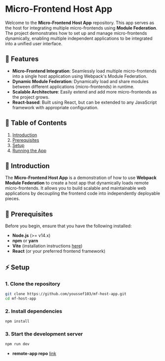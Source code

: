 # Micro-Frontend Host App

Welcome to the **Micro-Frontend Host App** repository. This app serves as the host for integrating multiple micro-frontends using **Module Federation**. The project demonstrates how to set up and manage micro-frontends dynamically, enabling multiple independent applications to be integrated into a unified user interface.

## 🚀 Features

- **Micro-Frontend Integration**: Seamlessly load multiple micro-frontends into a single host application using Webpack's Module Federation.
- **Dynamic Module Federation**: Dynamically load and share modules between different applications (micro-frontends) in runtime.
- **Scalable Architecture**: Easily extend and add more micro-frontends as the project grows.
- **React-based**: Built using React, but can be extended to any JavaScript framework with appropriate configuration.

## 📖 Table of Contents

1. [Introduction](#introduction)
2. [Prerequisites](#prerequisites)
3. [Setup](#setup)
4. [Running the App](#running-the-app)

## 📝 Introduction

The **Micro-Frontend Host App** is a demonstration of how to use **Webpack Module Federation** to create a host app that dynamically loads remote micro-frontends. It allows you to build scalable and maintainable web applications by decoupling the frontend code into independently deployable pieces.

## 🚧 Prerequisites

Before you begin, ensure that you have the following installed:

- **Node.js** (>= v14.x)
- **npm** or **yarn**
- **Vite** (installation instructions [here](https://vitejs.dev/))
- **React** (or your preferred frontend framework)

## ⚡ Setup

### 1. Clone the repository

```bash
git clone https://github.com/youssef103/mf-host-app.git
cd mf-host-app
```

### 2. Install dependencies

```bash
npm install
```

### 3. Start the development server

```bash
npm run dev
```

- **remote-app repo** [link](https://github.com/youssef103/mf-remote-app)
